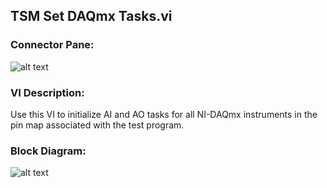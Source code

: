 ## **TSM Set DAQmx Tasks.vi**
### Connector Pane:
![alt text](/images/Instrument%20Control/DAQmx/TSM%20Set%20DAQmx%20Tasks.vic.png "TSM Set DAQmx Tasks.vi connector pane")

### VI Description:
Use this VI to initialize AI and AO tasks for all NI-DAQmx instruments in the pin map associated with the test program. 

### Block Diagram:
![alt text](/images/Instrument%20Control/DAQmx/TSM%20Set%20DAQmx%20Tasks.vid.png "TSM Set DAQmx Tasks.vi block diagram")

